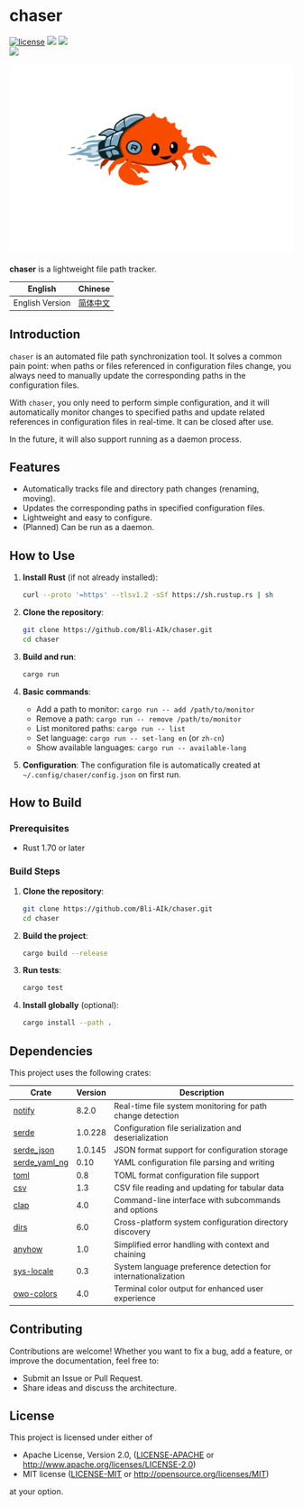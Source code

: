 # chaser

[![license](https://img.shields.io/badge/license-MIT%2FApache--2.0-blue)](LICENSE-APACHE) <img src="https://img.shields.io/github/repo-size/Bli-AIk/chaser.svg"/> <img src="https://img.shields.io/github/last-commit/Bli-AIk/chaser.svg"/> <br>
<img src="https://img.shields.io/badge/Rust-000000?style=for-the-badge&logo=rust&logoColor=white" />

![Chaser](./chaser_logo.svg)

**chaser** is a lightweight file path tracker.

| English         | Chinese                     |
|-----------------|-----------------------------|
| English Version | [简体中文](./readme_zh-hant.md) |

## Introduction

`chaser` is an automated file path synchronization tool. It solves a common pain point: when paths or files referenced in configuration files change, you always need to manually update the corresponding paths in the configuration files.

With `chaser`, you only need to perform simple configuration, and it will automatically monitor changes to specified paths and update related references in configuration files in real-time. It can be closed after use.

In the future, it will also support running as a daemon process.

## Features

* Automatically tracks file and directory path changes (renaming, moving).
* Updates the corresponding paths in specified configuration files.
* Lightweight and easy to configure.
* (Planned) Can be run as a daemon.

## How to Use

1. **Install Rust** (if not already installed):
   ```bash
   curl --proto '=https' --tlsv1.2 -sSf https://sh.rustup.rs | sh
   ```

2. **Clone the repository**:
   ```bash
   git clone https://github.com/Bli-AIk/chaser.git
   cd chaser
   ```

3. **Build and run**:
   ```bash
   cargo run
   ```

4. **Basic commands**:
   - Add a path to monitor: `cargo run -- add /path/to/monitor`
   - Remove a path: `cargo run -- remove /path/to/monitor`
   - List monitored paths: `cargo run -- list`
   - Set language: `cargo run -- set-lang en` (or `zh-cn`)
   - Show available languages: `cargo run -- available-lang`

5. **Configuration**:
   The configuration file is automatically created at `~/.config/chaser/config.json` on first run.

## How to Build

### Prerequisites
- Rust 1.70 or later

### Build Steps

1. **Clone the repository**:
   ```bash
   git clone https://github.com/Bli-AIk/chaser.git
   cd chaser
   ```

2. **Build the project**:
   ```bash
   cargo build --release
   ```

3. **Run tests**:
   ```bash
   cargo test
   ```

4. **Install globally** (optional):
   ```bash
   cargo install --path .
   ```

## Dependencies

This project uses the following crates:

| Crate                                                   | Version | Description                                                   |
|---------------------------------------------------------|---------|---------------------------------------------------------------|
| [notify](https://crates.io/crates/notify)               | 8.2.0   | Real-time file system monitoring for path change detection    |
| [serde](https://crates.io/crates/serde)                 | 1.0.228 | Configuration file serialization and deserialization          |
| [serde_json](https://crates.io/crates/serde_json)       | 1.0.145 | JSON format support for configuration storage                 |
| [serde_yaml_ng](https://crates.io/crates/serde_yaml_ng) | 0.10    | YAML configuration file parsing and writing                   |
| [toml](https://crates.io/crates/toml)                   | 0.8     | TOML format configuration file support                        |
| [csv](https://crates.io/crates/csv)                     | 1.3     | CSV file reading and updating for tabular data                |
| [clap](https://crates.io/crates/clap)                   | 4.0     | Command-line interface with subcommands and options           |
| [dirs](https://crates.io/crates/dirs)                   | 6.0     | Cross-platform system configuration directory discovery       |
| [anyhow](https://crates.io/crates/anyhow)               | 1.0     | Simplified error handling with context and chaining           |
| [sys-locale](https://crates.io/crates/sys-locale)       | 0.3     | System language preference detection for internationalization |
| [owo-colors](https://crates.io/crates/owo-colors)       | 4.0     | Terminal color output for enhanced user experience            |

## Contributing

Contributions are welcome! Whether you want to fix a bug, add a feature, or improve the documentation, feel free to:

* Submit an Issue or Pull Request.
* Share ideas and discuss the architecture.

## License

This project is licensed under either of

 * Apache License, Version 2.0, ([LICENSE-APACHE](LICENSE-APACHE) or http://www.apache.org/licenses/LICENSE-2.0)
 * MIT license ([LICENSE-MIT](LICENSE-MIT) or http://opensource.org/licenses/MIT)

at your option.
